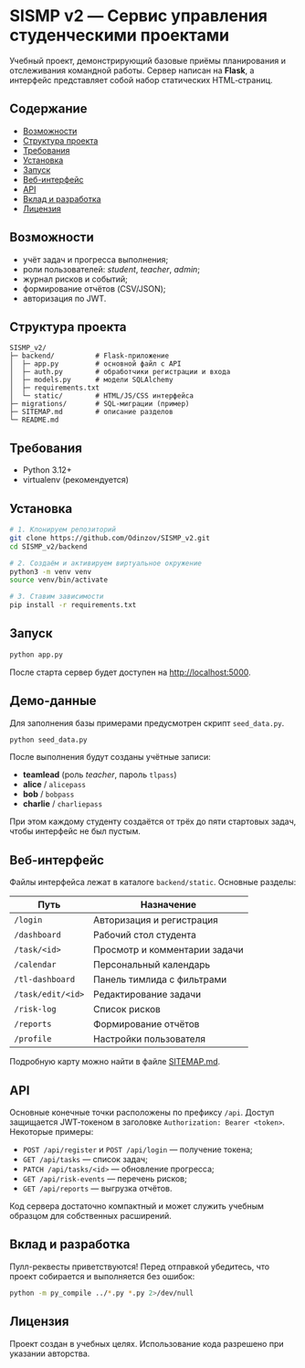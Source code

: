 # SISMP v2 — Сервис управления студенческими проектами

Учебный проект, демонстрирующий базовые приёмы планирования и отслеживания командной работы.
Сервер написан на **Flask**, а интерфейс представляет собой набор статических HTML‑страниц.

## Содержание
- [Возможности](#Возможности)
- [Структура проекта](#Структура-проекта)
- [Требования](#Требования)
- [Установка](#Установка)
- [Запуск](#Запуск)
- [Веб-интерфейс](#Веб-интерфейс)
- [API](#API)
- [Вклад и разработка](#Вклад-и-разработка)
- [Лицензия](#Лицензия)

## Возможности
- учёт задач и прогресса выполнения;
- роли пользователей: *student*, *teacher*, *admin*;
- журнал рисков и событий;
- формирование отчётов (CSV/JSON);
- авторизация по JWT.

## Структура проекта
```
SISMP_v2/
├─ backend/          # Flask-приложение
│  ├─ app.py         # основной файл с API
│  ├─ auth.py        # обработчики регистрации и входа
│  ├─ models.py      # модели SQLAlchemy
│  ├─ requirements.txt
│  └─ static/        # HTML/JS/CSS интерфейса
├─ migrations/       # SQL-миграции (пример)
├─ SITEMAP.md        # описание разделов
└─ README.md
```

## Требования
- Python 3.12+
- virtualenv (рекомендуется)

## Установка
```bash
# 1. Клонируем репозиторий
git clone https://github.com/Odinzov/SISMP_v2.git
cd SISMP_v2/backend

# 2. Создаём и активируем виртуальное окружение
python3 -m venv venv
source venv/bin/activate

# 3. Ставим зависимости
pip install -r requirements.txt
```

## Запуск
```bash
python app.py
```
После старта сервер будет доступен на [http://localhost:5000](http://localhost:5000).

## Демо-данные
Для заполнения базы примерами предусмотрен скрипт `seed_data.py`.

```bash
python seed_data.py
```
После выполнения будут созданы учётные записи:

- **teamlead** (роль *teacher*, пароль `tlpass`)
- **alice** / `alicepass`
- **bob** / `bobpass`
- **charlie** / `charliepass`

При этом каждому студенту создаётся от трёх до пяти стартовых задач, чтобы интерфейс не был пустым.

## Веб-интерфейс
Файлы интерфейса лежат в каталоге `backend/static`.
Основные разделы:

| Путь | Назначение |
|------|------------|
| `/login` | Авторизация и регистрация |
| `/dashboard` | Рабочий стол студента |
| `/task/<id>` | Просмотр и комментарии задачи |
| `/calendar` | Персональный календарь |
| `/tl-dashboard` | Панель тимлида с фильтрами |
| `/task/edit/<id>` | Редактирование задачи |
| `/risk-log` | Список рисков |
| `/reports` | Формирование отчётов |
| `/profile` | Настройки пользователя |

Подробную карту можно найти в файле [SITEMAP.md](SITEMAP.md).

## API
Основные конечные точки расположены по префиксу `/api`.
Доступ защищается JWT‑токеном в заголовке `Authorization: Bearer <token>`.
Некоторые примеры:

- `POST /api/register` и `POST /api/login` — получение токена;
- `GET /api/tasks` — список задач;
- `PATCH /api/tasks/<id>` — обновление прогресса;
- `GET /api/risk-events` — перечень рисков;
- `GET /api/reports` — выгрузка отчётов.

Код сервера достаточно компактный и может служить учебным образцом для собственных расширений.

## Вклад и разработка
Пулл-реквесты приветствуются! Перед отправкой убедитесь, что проект собирается и выполняется без ошибок:
```bash
python -m py_compile ../*.py *.py 2>/dev/null
```

## Лицензия
Проект создан в учебных целях. Использование кода разрешено при указании авторства.
